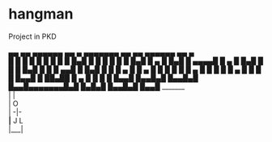 # hangman
Project in PKD 

▄▄   ▄▄ ▄▄▄▄▄▄ ▄▄    ▄ ▄▄▄▄▄▄▄ ▄▄   ▄▄ ▄▄▄▄▄▄ ▄▄    ▄  
█  █ █  █      █  █  █ █       █  █▄█  █      █  █  █ █
█  █▄█  █  ▄   █   █▄█ █   ▄▄▄▄█       █  ▄   █   █▄█ █
█       █ █▄█  █       █  █  ▄▄█       █ █▄█  █       █
█   ▄   █      █  ▄    █  █ █  █       █      █  ▄    █
█  █ █  █  ▄   █ █ █   █  █▄▄█ █ ██▄██ █  ▄   █ █ █   █
█▄▄█ █▄▄█▄█ █▄▄█▄█  █▄▄█▄▄▄▄▄▄▄█▄█   █▄█▄█ █▄▄█▄█  █▄▄█
     _______                                           
     |     |                                             
     |     O                                            
     |    -|-                                           
   __|__  J L                                           
   |___|                                                 